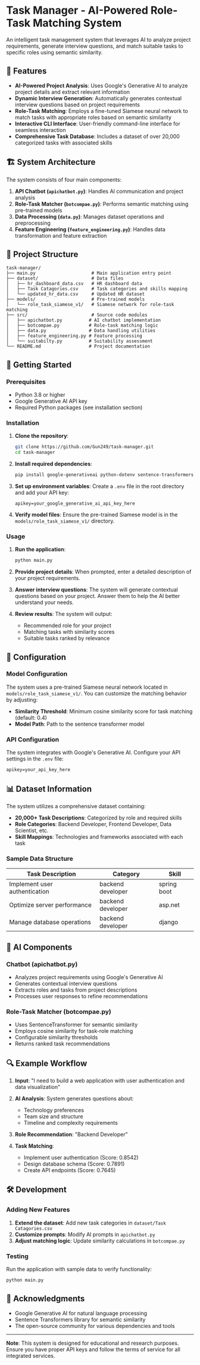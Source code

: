 # Task Manager - AI-Powered Role-Task Matching System

An intelligent task management system that leverages AI to analyze project requirements, generate interview questions, and match suitable tasks to specific roles using semantic similarity.

## 🌟 Features

- **AI-Powered Project Analysis**: Uses Google's Generative AI to analyze project details and extract relevant information
- **Dynamic Interview Generation**: Automatically generates contextual interview questions based on project requirements
- **Role-Task Matching**: Employs a fine-tuned Siamese neural network to match tasks with appropriate roles based on semantic similarity
- **Interactive CLI Interface**: User-friendly command-line interface for seamless interaction
- **Comprehensive Task Database**: Includes a dataset of over 20,000 categorized tasks with associated skills

## 🏗️ System Architecture

The system consists of four main components:

1. **API Chatbot (`apichatbot.py`)**: Handles AI communication and project analysis
2. **Role-Task Matcher (`botcompae.py`)**: Performs semantic matching using pre-trained models
3. **Data Processing (`data.py`)**: Manages dataset operations and preprocessing
4. **Feature Engineering (`feature_engineering.py`)**: Handles data transformation and feature extraction

## 📁 Project Structure

```
task-manager/
├── main.py                     # Main application entry point
├── dataset/                    # Data files
│   ├── hr_dashboard_data.csv   # HR dashboard data
│   ├── Task Catagories.csv     # Task categories and skills mapping
│   └── updated_hr_data.csv     # Updated HR dataset
├── models/                     # Pre-trained models
│   └── role_task_siamese_v1/   # Siamese network for role-task matching
├── src/                        # Source code modules
│   ├── apichatbot.py          # AI chatbot implementation
│   ├── botcompae.py           # Role-task matching logic
│   ├── data.py                # Data handling utilities
│   ├── feature_engineering.py # Feature processing
│   └── suitabilty.py          # Suitability assessment
└── README.md                  # Project documentation
```

## 🚀 Getting Started

### Prerequisites

- Python 3.8 or higher
- Google Generative AI API key
- Required Python packages (see installation section)

### Installation

1. **Clone the repository**:
   ```bash
   git clone https://github.com/Gun249/task-manager.git
   cd task-manager
   ```

2. **Install required dependencies**:
   ```bash
   pip install google-generativeai python-dotenv sentence-transformers torch
   ```

3. **Set up environment variables**:
   Create a `.env` file in the root directory and add your API key:
   ```
   apikey=your_google_generative_ai_api_key_here
   ```

4. **Verify model files**:
   Ensure the pre-trained Siamese model is in the `models/role_task_siamese_v1/` directory.

### Usage

1. **Run the application**:
   ```bash
   python main.py
   ```

2. **Provide project details**:
   When prompted, enter a detailed description of your project requirements.

3. **Answer interview questions**:
   The system will generate contextual questions based on your project. Answer them to help the AI better understand your needs.

4. **Review results**:
   The system will output:
   - Recommended role for your project
   - Matching tasks with similarity scores
   - Suitable tasks ranked by relevance

## 🔧 Configuration

### Model Configuration

The system uses a pre-trained Siamese neural network located in `models/role_task_siamese_v1/`. You can customize the matching behavior by adjusting:

- **Similarity Threshold**: Minimum cosine similarity score for task matching (default: 0.4)
- **Model Path**: Path to the sentence transformer model

### API Configuration

The system integrates with Google's Generative AI. Configure your API settings in the `.env` file:

```
apikey=your_api_key_here
```

## 📊 Dataset Information

The system utilizes a comprehensive dataset containing:

- **20,000+ Task Descriptions**: Categorized by role and required skills
- **Role Categories**: Backend Developer, Frontend Developer, Data Scientist, etc.
- **Skill Mappings**: Technologies and frameworks associated with each task

### Sample Data Structure

| Task Description | Category | Skill |
|-----------------|----------|-------|
| Implement user authentication | backend developer | spring boot |
| Optimize server performance | backend developer | asp.net |
| Manage database operations | backend developer | django |

## 🤖 AI Components

### Chatbot (apichatbot.py)

- Analyzes project requirements using Google's Generative AI
- Generates contextual interview questions
- Extracts roles and tasks from project descriptions
- Processes user responses to refine recommendations

### Role-Task Matcher (botcompae.py)

- Uses SentenceTransformer for semantic similarity
- Employs cosine similarity for task-role matching
- Configurable similarity thresholds
- Returns ranked task recommendations

## 🔍 Example Workflow

1. **Input**: "I need to build a web application with user authentication and data visualization"

2. **AI Analysis**: System generates questions about:
   - Technology preferences
   - Team size and structure
   - Timeline and complexity requirements

3. **Role Recommendation**: "Backend Developer"

4. **Task Matching**: 
   - Implement user authentication (Score: 0.8542)
   - Design database schema (Score: 0.7891)
   - Create API endpoints (Score: 0.7645)

## 🛠️ Development

### Adding New Features

1. **Extend the dataset**: Add new task categories in `dataset/Task Catagories.csv`
2. **Customize prompts**: Modify AI prompts in `apichatbot.py`
3. **Adjust matching logic**: Update similarity calculations in `botcompae.py`

### Testing

Run the application with sample data to verify functionality:

```bash
python main.py
```

## 🙏 Acknowledgments

- Google Generative AI for natural language processing
- Sentence Transformers library for semantic similarity
- The open-source community for various dependencies and tools

---

**Note**: This system is designed for educational and research purposes. Ensure you have proper API keys and follow the terms of service for all integrated services.